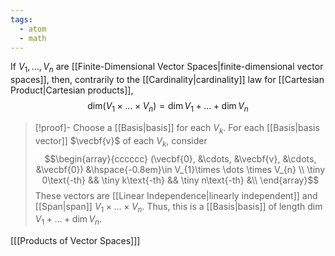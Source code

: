 ```yaml
---
tags:
  - atom
  - math
---
```

If $V_{1},\dots,V_{n}$ are [[Finite-Dimensional Vector Spaces|finite-dimensional vector spaces]], then, contrarily to the [[Cardinality|cardinality]] law for [[Cartesian Product|Cartesian products]],
$$ \text{dim}(V_{1}\times \dots \times V_{n}) = \text{dim}\,V_{1} + \dots + \text{dim}\,V_{n} $$

> [!proof]-
> Choose a [[Basis|basis]] for each $V_{k}$. For each [[Basis|basis vector]] $\vecbf{v}$ of each $V_{k}$, consider
> $$\begin{array}{cccccc}
> 	(\vecbf{0}, &\cdots, &\vecbf{v}, &\cdots, &\vecbf{0}) &\hspace{-0.8em}\in V_{1}\times \dots \times V_{n} \\
> 	\tiny 0\text{-th} && \tiny k\text{-th} && \tiny n\text{-th} &\\
> \end{array}$$
> These vectors are [[Linear Independence|linearly independent]] and [[Span|span]] $V_{1}\times \dots \times V_{n}$. Thus, this is a [[Basis|basis]] of length $\text{dim}\,V_{1} + \dots + \text{dim}\,V_{n}$.

\[[[Products of Vector Spaces]]\]